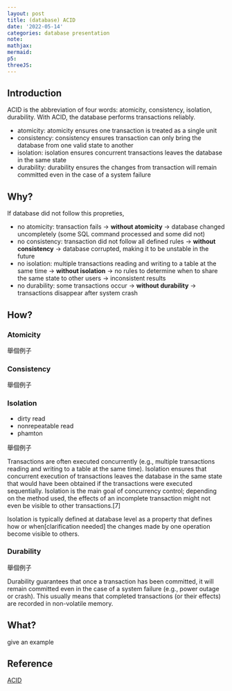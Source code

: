 ```yaml
---
layout: post
title: (database) ACID
date: '2022-05-14'
categories: database presentation
note:
mathjax:
mermaid:
p5:
threeJS:
---
```


## Introduction

ACID is the abbreviation of four words: atomicity, consistency, isolation, durability. With ACID, the database performs transactions reliably.

* atomicity: atomicity ensures one transaction is treated as a single unit
* consistency: consistency ensures transaction can only bring the database from one valid state to another
* isolation: isolation ensures concurrent transactions leaves the database in the same state
* durability: durability ensures the changes from transaction will remain committed even in the case of a system failure

## Why?

If database did not follow this propreties,

* no atomicity: transaction fails -> **without atomicity** -> database changed uncompletely (some SQL command processed and some did not)
* no consistency: transaction did not follow all defined rules -> **without consistency** -> database corrupted, making it to be unstable in the future
* no isolation: multiple transactions reading and writing to a table at the same time -> **without isolation** -> no rules to determine when to share the same state to other users -> inconsistent results
* no durability: some transactions occur -> **without durability** -> transactions disappear after system crash

## How?

### Atomicity

舉個例子

### Consistency

舉個例子

### Isolation

* dirty read
* nonrepeatable read
* phamton

舉個例子

Transactions are often executed concurrently (e.g., multiple transactions reading and writing to a table at the same time). Isolation ensures that concurrent execution of transactions leaves the database in the same state that would have been obtained if the transactions were executed sequentially. Isolation is the main goal of concurrency control; depending on the method used, the effects of an incomplete transaction might not even be visible to other transactions.[7]

Isolation is typically defined at database level as a property that defines how or when[clarification needed] the changes made by one operation become visible to others.

### Durability

舉個例子

Durability guarantees that once a transaction has been committed, it will remain committed even in the case of a system failure (e.g., power outage or crash). This usually means that completed transactions (or their effects) are recorded in non-volatile memory.

## What?

give an example

## Reference

[ACID](https://en.wikipedia.org/wiki/ACID)
